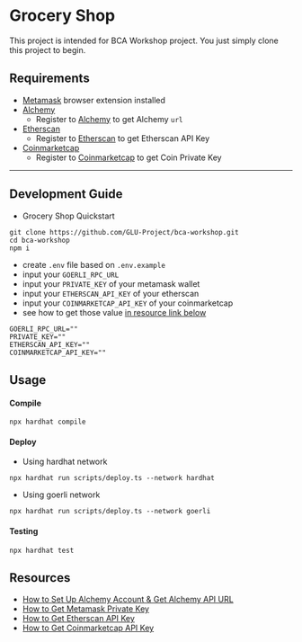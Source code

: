 # Grocery Shop

This project is intended for BCA Workshop project. You just simply clone this project to begin.

## Requirements
- [Metamask](https://chrome.google.com/webstore/detail/metamask/nkbihfbeogaeaoehlefnkodbefgpgknn?hl=en) browser extension installed
- [Alchemy](https://www.alchemy.com/)
  - Register to [Alchemy](https://www.alchemy.com/) to get Alchemy `url`
- [Etherscan](https://etherscan.io/)
  - Register to [Etherscan](https://etherscan.io/) to get Etherscan API Key
- [Coinmarketcap](https://coinmarketcap.com/api/)
  - Register to [Coinmarketcap](https://coinmarketcap.com/api/) to get Coin Private Key
---

## Development Guide
- Grocery Shop Quickstart
```
git clone https://github.com/GLU-Project/bca-workshop.git
cd bca-workshop
npm i

```
- create `.env` file based on `.env.example`
- input your `GOERLI_RPC_URL`
- input your `PRIVATE_KEY` of your metamask wallet
- input your `ETHERSCAN_API_KEY` of your etherscan
- input your `COINMARKETCAP_API_KEY` of your coinmarketcap
- see how to get those value [in resource link below]()

```
GOERLI_RPC_URL=""
PRIVATE_KEY=""
ETHERSCAN_API_KEY=""
COINMARKETCAP_API_KEY=""

```

## Usage
#### Compile
```
npx hardhat compile
```

#### Deploy
- Using hardhat network
```
npx hardhat run scripts/deploy.ts --network hardhat 
```
- Using goerli network
```
npx hardhat run scripts/deploy.ts --network goerli 
```
#### Testing
```
npx hardhat test
```

## Resources

- [How to Set Up Alchemy Account & Get Alchemy API URL](https://www.youtube.com/watch?v=tfggWxfG9o0&ab_channel=Alchemy)
- [How to Get Metamask Private Key](https://metamask.zendesk.com/hc/en-us/articles/360015289632-How-to-Export-an-Account-Private-Key)
- [How to Get Etherscan API Key](https://docs.etherscan.io/getting-started/viewing-api-usage-statistics)
- [How to Get Coinmarketcap API Key](https://www.appypie.com/faqs/sitename-how-to-obtain-coinmarketcap-api-key)
